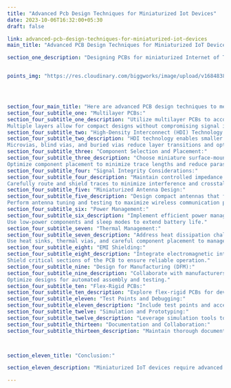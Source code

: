 ```yaml
---
title: "Advanced Pcb Design Techniques for Miniaturized Iot Devices"
date: 2023-10-06T16:32:00+05:30
draft: false

link: advanced-pcb-design-techniques-for-miniaturized-iot-devices
main_title: "Advanced PCB Design Techniques for Miniaturized IoT Devices"

section_one_description: "Designing PCBs for miniaturized Internet of Things (IoT) devices presents unique challenges. These devices demand compact, efficient, and reliable PCB layouts to function optimally."


points_img: "https://res.cloudinary.com/biggworks/image/upload/v1684838348/Group_11544_lwrsg0.png"




section_four_main_title: "Here are advanced PCB design techniques to meet the specific needs of miniaturized IoT hardware."
section_four_subtitle_one: "Multilayer PCBs:"
section_four_subtitle_one_description: "Utilize multilayer PCBs to accommodate complex routing while minimizing board size.
Multiple layers allow for compact designs without compromising signal integrity."
section_four_subtitle_two: "High-Density Interconnect (HDI) Technology:"
section_four_subtitle_two_description: "HDI technology enables smaller via sizes and denser component placement.
Microvias, blind vias, and buried vias reduce layer transitions and optimize signal paths."
section_four_subtitle_three: "Component Selection and Placement:"
section_four_subtitle_three_description: "Choose miniature surface-mount components to reduce board footprint.
Optimize component placement to minimize trace lengths and reduce parasitic capacitance."
section_four_subtitle_four: "Signal Integrity Considerations:"
section_four_subtitle_four_description: "Maintain controlled impedance traces for high-speed signals.
Carefully route and shield traces to minimize interference and crosstalk."
section_four_subtitle_five: "Miniaturized Antenna Design:"
section_four_subtitle_five_description: "Design compact antennas that fit within the device's form factor.
Perform antenna tuning and testing to maximize wireless communication performance."
section_four_subtitle_six: "Power Management:"
section_four_subtitle_six_description: "Implement efficient power management circuits to minimize power consumption.
Use low-power components and sleep modes to extend battery life."
section_four_subtitle_seven: "Thermal Management:"
section_four_subtitle_seven_description: "Address heat dissipation challenges in miniaturized designs.
Use heat sinks, thermal vias, and careful component placement to manage temperature."
section_four_subtitle_eight: "EMI Shielding:"
section_four_subtitle_eight_description: "Integrate electromagnetic interference (EMI) shielding to prevent interference with sensitive components.
Shield critical sections of the PCB to ensure reliable operation."
section_four_subtitle_nine: "Design for Manufacturing (DFM):"
section_four_subtitle_nine_description: "Collaborate with manufacturers early in the design process to address manufacturability concerns.
Optimize designs for automated assembly and testing."
section_four_subtitle_ten: "Flex-Rigid PCBs:"
section_four_subtitle_ten_description: "Explore flex-rigid PCBs for devices with unique form factors or space constraints. Flex-rigid PCBs provide flexibility and enable 3D layouts."
section_four_subtitle_eleven: "Test Points and Debugging:"
section_four_subtitle_eleven_description: "Include test points and access pads for easy debugging and troubleshooting. Facilitate efficient testing during production and maintenance."
section_four_subtitle_twelve: "Simulation and Prototyping:"
section_four_subtitle_twelve_description: "Leverage simulation tools to analyze signal integrity, thermal performance, and other critical aspects. Prototype PCBs to validate design choices and optimize performance."
section_four_subtitle_thirteen: "Documentation and Collaboration:"
section_four_subtitle_thirteen_description: "Maintain thorough documentation of the PCB design, including schematics, layouts, and component libraries. Collaborate closely with mechanical engineers, firmware developers, and other stakeholders to ensure seamless integration."



section_eleven_title: "Conclusion:"

section_eleven_description: "Miniaturized IoT devices require advanced PCB design techniques to meet the demands of compact form factors, energy efficiency, and reliable performance. By embracing multilayer designs, HDI technology, careful component selection, and other advanced practices, designers can create PCB layouts that not only fit within tight spaces but also excel in functionality and reliability. These techniques are essential for the success of miniaturized IoT hardware in today's connected world."

---
```


